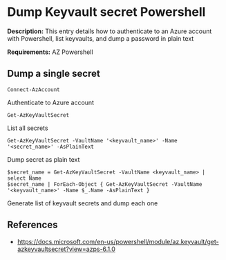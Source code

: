 # Dump Keyvault secret Powershell

**Description:** This entry details how to authenticate to an Azure account with Powershell, list keyvaults, and dump a password in plain text 

**Requirements:** AZ Powershell

## Dump a single secret

```Connect-AzAccount```

Authenticate to Azure account

```Get-AzKeyVaultSecret```

List all secrets

```Get-AzKeyVaultSecret -VaultName '<keyvault_name>' -Name '<secret_name>' -AsPlainText```

Dump secret as plain text

```
$secret_name = Get-AzKeyVaultSecret -VaultName <keyvault_name> | select Name
$secret_name | ForEach-Object { Get-AzKeyVaultSecret -VaultName '<keyvault_name>' -Name $_.Name -AsPlainText }
```

Generate list of keyvault secrets and dump each one

## References
* https://docs.microsoft.com/en-us/powershell/module/az.keyvault/get-azkeyvaultsecret?view=azps-6.1.0
